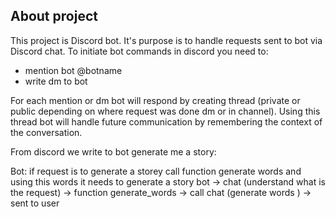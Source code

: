 ## About project

This project is Discord bot. It's purpose is to handle requests sent to bot via Discord chat.
To initiate bot commands in discord you need to:
- mention bot @botname
- write dm to bot

For each mention or dm bot will respond by creating thread (private or public depending on where request was done dm or in channel). 
Using this thread bot will handle future communication by remembering the context of the conversation.



From discord we write to bot generate me a story:

Bot: if request is to generate a storey call function generate words and using this words it needs to generate a story
bot -> chat (understand what is the request) -> function generate_words -> call chat (generate words ) -> sent to user